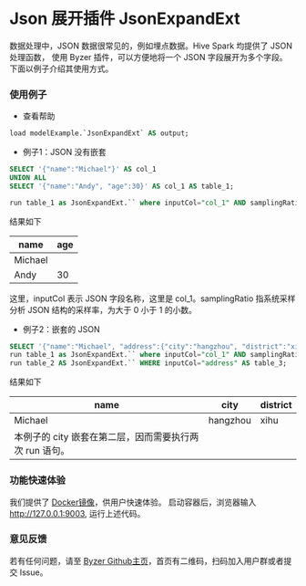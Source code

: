 # Json 展开插件 JsonExpandExt 
数据处理中，JSON 数据很常见的，例如埋点数据。Hive Spark 均提供了 JSON 处理函数，
使用 Byzer 插件，可以方便地将一个 JSON 字段展开为多个字段。
下面以例子介绍其使用方式。

### 使用例子
- 查看帮助
```sql
load modelExample.`JsonExpandExt` AS output;
```
- 例子1：JSON 没有嵌套
```sql
SELECT '{"name":"Michael"}' AS col_1
UNION ALL
SELECT '{"name":"Andy", "age":30}' AS col_1 AS table_1;

run table_1 as JsonExpandExt.`` where inputCol="col_1" AND samplingRatio = "1.0" as table_2;
```
结果如下

|name | age| 
|---|---|
|Michael | |
|Andy |30|

这里，inputCol 表示 JSON 字段名称，这里是 col_1。samplingRatio 指系统采样分析 JSON 结构的采样率，为大于 0 小于 1 的小数。

- 例子2：嵌套的 JSON
```sql
SELECT '{"name":"Michael", "address":{"city":"hangzhou", "district":"xihu"} } ' AS col_1 AS table_1;
run table_1 as JsonExpandExt.`` where inputCol="col_1" AND samplingRatio = "1.0" as table_2;
run table_2 AS JsonExpandExt.`` WHERE inputCol="address" AS table_3;
```
结果如下

|name|city|district|
|---|---|---|
|Michael|hangzhou|xihu|
|本例子的 city 嵌套在第二层，因而需要执行两次 run 语句。|||

### 功能快速体验
我们提供了 [Docker镜像](https://github.com/byzer-org/byzer-build#running-sandbox)，供用户快速体验。
启动容器后，浏览器输入 http://127.0.0.1:9003, 运行上述代码。

### 意见反馈
若有任何问题，请至 [Byzer Github主页](https://github.com/byzer-org)，首页有二维码，扫码加入用户群或者提交 Issue。
